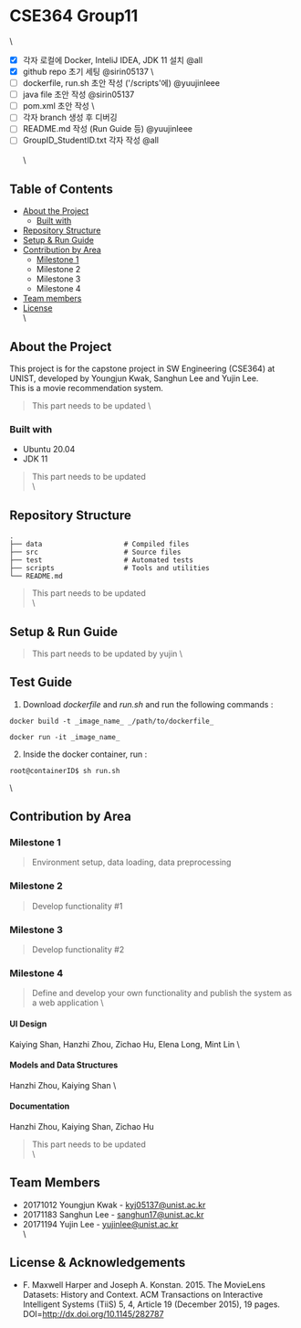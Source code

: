 # CSE364 Group11
\
- [x] 각자 로컬에 Docker, InteliJ IDEA, JDK 11 설치 @all
- [x] github repo 초기 세팅 @sirin05137
\
- [ ] dockerfile, run.sh 초안 작성 ('/scripts'에) @yuujinleee
- [ ] java file 초안 작성 @sirin05137
- [ ] pom.xml 초안 작성
\
- [ ] 각자 branch 생성 후 디버깅 
- [ ] README.md 작성 (Run Guide 등) @yuujinleee
- [ ] GroupID_StudentID.txt 각자 작성 @all
\
\
\
## Table of Contents
* [About the Project](#about-the-project)
   * [Built with](#built-with)
* [Repository Structure](repository-structure)
* [Setup & Run Guide](#setup-&-run-guide)
* [Contribution by Area](#contribution-by-area)
   * [Milestone 1](#milestone-1)
   * Milestone 2
   * Milestone 3
   * Milestone 4
* [Team members](#team-members)
* [License](#license)
\
\
## About the Project
This project is for the capstone project in SW Engineering (CSE364) at UNIST, developed by Youngjun Kwak, Sanghun Lee and Yujin Lee.
\
This is a movie recommendation system. 
> This part needs to be updated
\
### Built with
* Ubuntu 20.04
* JDK 11
> This part needs to be updated
\
\
## Repository Structure
```
.
├── data                    # Compiled files
├── src                     # Source files
├── test                    # Automated tests
├── scripts                 # Tools and utilities
└── README.md
```
> This part needs to be updated
\
\
## Setup & Run Guide
> This part needs to be updated by yujin
\
## Test Guide
1. Download _dockerfile_ and _run.sh_ and run the following commands : 
```
docker build -t _image_name_ _/path/to/dockerfile_
```
```
docker run -it _image_name_
```
2. Inside the docker container, run : 
```
root@containerID$ sh run.sh
```
\
## Contribution by Area
### Milestone 1
> Environment setup, data loading, data preprocessing
### Milestone 2
> Develop functionality #1
### Milestone 3
> Develop functionality #2
### Milestone 4
> Define and develop your own functionality and publish the system as a web application
\
#### UI Design
Kaiying Shan, Hanzhi Zhou, Zichao Hu, Elena Long, Mint Lin
\
#### Models and Data Structures
Hanzhi Zhou, Kaiying Shan
\
#### Documentation
Hanzhi Zhou, Kaiying Shan, Zichao Hu
> This part needs to be updated
\
\
## Team Members
* 20171012 Youngjun Kwak - [kyj05137@unist.ac.kr](kyj05137@unist.ac.kr)
* 20171183 Sanghun Lee - [sanghun17@unist.ac.kr](sanghun17@unist.ac.kr)
* 20171194 Yujin Lee - [yujinlee@unist.ac.kr](yujinlee@unist.ac.kr)
\
\
## License & Acknowledgements
* F. Maxwell Harper and Joseph A. Konstan. 2015. The MovieLens Datasets: History and Context. ACM Transactions on Interactive Intelligent Systems (TiiS) 5, 4, Article 19 (December 2015), 19 pages. DOI=http://dx.doi.org/10.1145/282787
